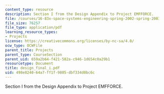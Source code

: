```yaml
---
content_type: resource
description: Section I from the Design Appendix to Project EMFFORCE.
file: /courses/16-83x-space-systems-engineering-spring-2002-spring-2003/498e824064a7ff1f9805dbf334d0bc6c_design_final_i.pdf
file_size: 76257
file_type: application/pdf
learning_resource_types:
- Projects
license: https://creativecommons.org/licenses/by-nc-sa/4.0/
ocw_type: OCWFile
parent_title: Projects
parent_type: CourseSection
parent_uid: 659a2b64-f421-582a-c946-1d654c0a29b1
resourcetype: Document
title: design_final_i.pdf
uid: 498e8240-64a7-ff1f-9805-dbf334d0bc6c
---
```

Section I from the Design Appendix to Project EMFFORCE.